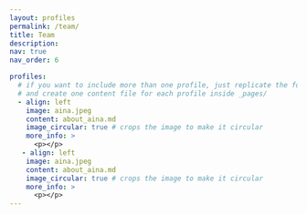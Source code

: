 ```yaml
---
layout: profiles
permalink: /team/
title: Team
description: 
nav: true
nav_order: 6

profiles:
  # if you want to include more than one profile, just replicate the following block
  # and create one content file for each profile inside _pages/
  - align: left
    image: aina.jpeg
    content: about_aina.md
    image_circular: true # crops the image to make it circular
    more_info: >
      <p></p>
   - align: left
    image: aina.jpeg
    content: about_aina.md
    image_circular: true # crops the image to make it circular
    more_info: >
      <p></p>
---
```

